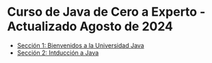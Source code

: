 # Curso de Java de Cero a Experto - Actualizado Agosto de 2024

* [Sección 1: Bienvenidos a la Universidad Java](Seccion01-Introduccion-a-Java)
* [Sección 2: Intducción a Java](Seccion01-Introduccion-a-Java)